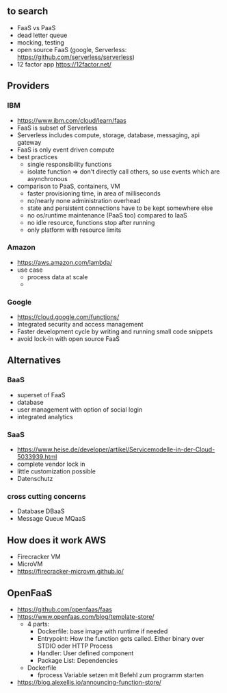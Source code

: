 ## to search
- FaaS vs PaaS
- dead letter queue
- mocking, testing
- open source FaaS (google, Serverless: https://github.com/serverless/serverless)
- 12 factor app https://12factor.net/

## Providers

### IBM
- https://www.ibm.com/cloud/learn/faas
- FaaS is subset of Serverless
- Serverless includes compute, storage, database, messaging, api gateway
- FaaS is only event driven compute
- best practices
    - single responsibility functions
    - isolate function => don't directly call others, so use events which are asynchronous
- comparison to PaaS, containers, VM
    - faster provisioning time, in area of milliseconds
    - no/nearly none administration overhead
    - state and persistent connections have to be kept somewhere else
    - no os/runtime maintenance (PaaS too) compared to IaaS
    - no idle resource, functions stop after running
    - only platform with resource limits

### Amazon
- https://aws.amazon.com/lambda/
- use case
    - process data at scale
    - 

### Google
- https://cloud.google.com/functions/
- Integrated security and access management
- Faster development cycle by writing and running small code snippets
- avoid lock-in with open source FaaS 
 
## Alternatives

### BaaS
- superset of FaaS
- database
- user management with option of social login
- integrated analytics

### SaaS
- https://www.heise.de/developer/artikel/Servicemodelle-in-der-Cloud-5033939.html
- complete vendor lock in 
- little customization possible
- Datenschutz

### cross cutting concerns
- Database DBaaS
- Message Queue MQaaS

## How does it work AWS
- Firecracker VM
- MicroVM
- https://firecracker-microvm.github.io/

## OpenFaaS
- https://github.com/openfaas/faas
- https://www.openfaas.com/blog/template-store/
    - 4 parts:
        - Dockerfile: base image with runtime if needed
        - Entrypoint: How the function gets called. Either binary over STDIO oder HTTP Process
        - Handler: User defined component
        - Package List: Dependencies
    - Dockerfile
        - fprocess Variable setzen mit Befehl zum programm starten
- https://blog.alexellis.io/announcing-function-store/